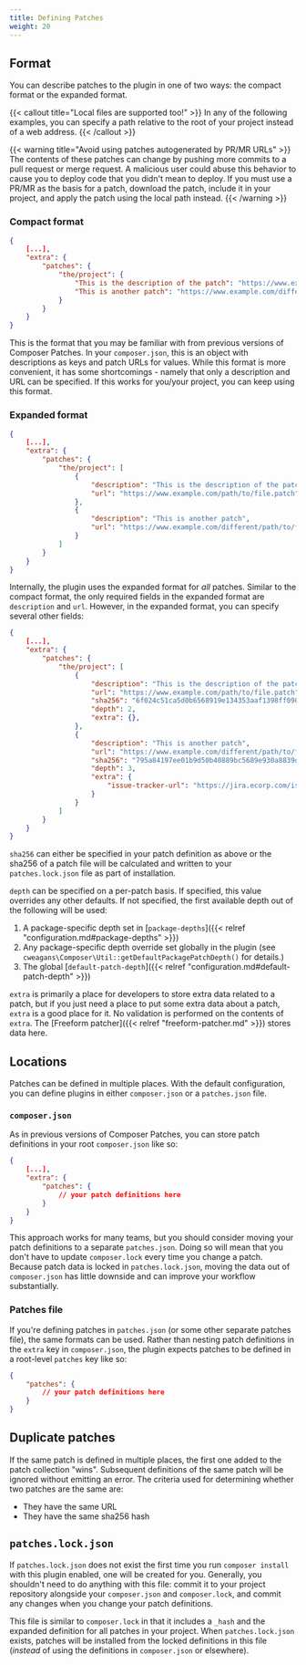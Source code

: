 ```yaml
---
title: Defining Patches
weight: 20
---
```


## Format

You can describe patches to the plugin in one of two ways: the compact format or the expanded format.

{{< callout title="Local files are supported too!" >}}
In any of the following examples, you can specify a path relative to the root of your project instead of a web address.
{{< /callout >}}

{{< warning title="Avoid using patches autogenerated by PR/MR URLs" >}}
The contents of these patches can change by pushing more commits to a pull request or merge request. A malicious user
could abuse this behavior to cause you to deploy code that you didn't mean to deploy. If you must use a PR/MR as the
basis for a patch, download the patch, include it in your project, and apply the patch using the local path instead.
{{< /warning >}}

### Compact format

```json
{
    [...],
    "extra": {
        "patches": {
            "the/project": {
                "This is the description of the patch": "https://www.example.com/path/to/file.patch",
                "This is another patch": "https://www.example.com/different/path/to/file.patch"
            }
        }
    }
}
```

This is the format that you may be familiar with from previous versions of Composer Patches. In your `composer.json`, this is an object with descriptions as keys and patch URLs for values. While this format is more convenient, it has some shortcomings - namely that only a description and URL can be specified. If this works for you/your project, you can keep using this format.

### Expanded format

```json
{
    [...],
    "extra": {
        "patches": {
            "the/project": [
                {
                    "description": "This is the description of the patch",
                    "url": "https://www.example.com/path/to/file.patch"
                },
                {
                    "description": "This is another patch",
                    "url": "https://www.example.com/different/path/to/file.patch"
                }
            ]
        }
    }
}
```

Internally, the plugin uses the expanded format for _all_ patches. Similar to the compact format, the only required fields in the expanded format are `description` and `url`. However, in the expanded format, you can specify several other fields:

```json
{
    [...],
    "extra": {
        "patches": {
            "the/project": [
                {
                    "description": "This is the description of the patch",
                    "url": "https://www.example.com/path/to/file.patch",
                    "sha256": "6f024c51ca5d0b6568919e134353aaf1398ff090c92f6173f5ce0315fa266b93",
                    "depth": 2,
                    "extra": {},
                },
                {
                    "description": "This is another patch",
                    "url": "https://www.example.com/different/path/to/file.patch",
                    "sha256": "795a84197ee01b9d50b40889bc5689e930a8839db3d43010e887ddeee643ccdc",
                    "depth": 3,
                    "extra": {
                        "issue-tracker-url": "https://jira.ecorp.com/issues/SM-519"
                    }
                }
            ]
        }
    }
}
```

`sha256` can either be specified in your patch definition as above or the sha256 of a patch file will be calculated and written to your `patches.lock.json` file as part of installation.

`depth` can be specified on a per-patch basis. If specified, this value overrides any other defaults. If not specified, the first available depth out of the following will be used:

1. A package-specific depth set in [`package-depths`]({{< relref "configuration.md#package-depths" >}})
2. Any package-specific depth override set globally in the plugin (see `cweagans\Composer\Util::getDefaultPackagePatchDepth()` for details.)
3. The global [`default-patch-depth`]({{< relref "configuration.md#default-patch-depth" >}})

`extra` is primarily a place for developers to store extra data related to a patch, but if you just need a place to put some extra data about a patch, `extra` is a good place for it. No validation is performed on the contents of `extra`. The [Freeform patcher]({{< relref "freeform-patcher.md" >}}) stores data here.


## Locations

Patches can be defined in multiple places. With the default configuration, you can define plugins in either `composer.json` or a `patches.json` file.

### `composer.json`

As in previous versions of Composer Patches, you can store patch definitions in your root `composer.json` like so:

```json
{
    [...],
    "extra": {
        "patches": {
            // your patch definitions here
        }
    }
}
```
This approach works for many teams, but you should consider moving your patch definitions to a separate `patches.json`. Doing so will mean that you don't have to update `composer.lock` every time you change a patch. Because patch data is locked in `patches.lock.json`, moving the data out of `composer.json` has little downside and can improve your workflow substantially.

### Patches file

If you're defining patches in `patches.json` (or some other separate patches file), the same formats can be used. Rather than nesting patch definitions in the `extra` key in `composer.json`, the plugin expects patches to be defined in a root-level `patches` key like so:

```json
{
    "patches": {
        // your patch definitions here
    }
}
```

## Duplicate patches

If the same patch is defined in multiple places, the first one added to the patch collection "wins". Subsequent definitions of the same patch will be ignored without emitting an error. The criteria used for determining whether two patches are the same are:

* They have the same URL
* They have the same sha256 hash

## `patches.lock.json`

If `patches.lock.json` does not exist the first time you run `composer install` with this plugin enabled, one will be created for you. Generally, you shouldn't need to do anything with this file: commit it to your project repository alongside your `composer.json` and `composer.lock`, and commit any changes when you change your patch definitions.

This file is similar to `composer.lock` in that it includes a `_hash` and the expanded definition for all patches in your project. When `patches.lock.json` exists, patches will be installed from the locked definitions in this file (_instead_ of using the definitions in `composer.json` or elsewhere).
